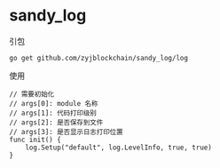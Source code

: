 # sandy_log

引包   
```
go get github.com/zyjblockchain/sandy_log/log
```

使用   
```golang
// 需要初始化
// args[0]: module 名称
// args[1]: 代码打印级别
// args[2]: 是否保存到文件
// args[3]: 是否显示日志打印位置
func init() {
    log.Setup("default", log.LevelInfo, true, true)
}
```

